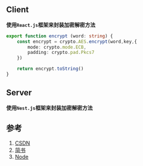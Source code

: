 ## Client

**使用`React.js`框架来封装加密解密方法**

```ts
export function encrypt (word: string) {
	const encrypt = crypto.AES.encrypt(word,key,{
		mode: crypto.mode.ECB,
		padding: crypto.pad.Pkcs7
	})

	return encrypt.toString()
}
```

## Server

**使用`Nest.js`框架来封装加密解密方法**

## 参考

1. [CSDN](https://blog.csdn.net/l1134/article/details/123728649)
2. [简书](https://www.jianshu.com/p/56384997e9c8)
3. [Node](https://www.nodeapp.cn/crypto.html#crypto_crypto_publicencrypt_key_buffer)
